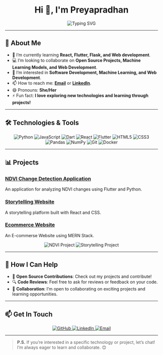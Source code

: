 <h1 align="center">Hi 👋, I'm Preyapradhan</h1>

<div align="center">
  <img src="https://readme-typing-svg.demolab.com?font=Fira+Code&weight=500&size=24&duration=4000&pause=500&color=F7F7F7&background=091424&width=435&lines=Software+Development;Machine+Learning+Enthusiast;Open+Source+Contributor" alt="Typing SVG" />
</div>

---

## 🚀 About Me

- 🌱 I’m currently learning **React, Flutter, Flask, and Web development**.
- 💻 I’m looking to collaborate on **Open Source Projects, Machine Learning Models, and Web Development**.
- 🔭 I’m interested in **Software Development, Machine Learning, and Web Development**.
- 📫 How to reach me: **[Email](mailto:Preyapradhan2645@gmail.com)** or **[LinkedIn](https://www.linkedin.com/in/preya-pradhan-a15627263)**.
- 😄 Pronouns: **She/Her**
- ⚡ Fun fact: **I love exploring new technologies and learning through projects!**

---

## 🛠️ Technologies & Tools

<p align="center">
  <img src="https://img.shields.io/badge/Python-3776AB?style=for-the-badge&logo=python&logoColor=white" alt="Python" />
  <img src="https://img.shields.io/badge/JavaScript-F7DF1E?style=for-the-badge&logo=javascript&logoColor=black" alt="JavaScript" />
  <img src="https://img.shields.io/badge/Dart-0175C2?style=for-the-badge&logo=dart&logoColor=white" alt="Dart" />
  <img src="https://img.shields.io/badge/React-61DAFB?style=for-the-badge&logo=react&logoColor=black" alt="React" />
  <img src="https://img.shields.io/badge/Flutter-02569B?style=for-the-badge&logo=flutter&logoColor=white" alt="Flutter" />
  <img src="https://img.shields.io/badge/HTML5-E34F26?style=for-the-badge&logo=html5&logoColor=white" alt="HTML5" />
  <img src="https://img.shields.io/badge/CSS3-1572B6?style=for-the-badge&logo=css3&logoColor=white" alt="CSS3" />
  <img src="https://img.shields.io/badge/Pandas-150458?style=for-the-badge&logo=pandas&logoColor=white" alt="Pandas" />
  <img src="https://img.shields.io/badge/NumPy-013243?style=for-the-badge&logo=numpy&logoColor=white" alt="NumPy" />
  <img src="https://img.shields.io/badge/Git-F05032?style=for-the-badge&logo=git&logoColor=white" alt="Git" />
  <img src="https://img.shields.io/badge/Docker-2496ED?style=for-the-badge&logo=docker&logoColor=white" alt="Docker" />
</p>

---

## 📊 Projects

### [NDVI Change Detection Application](https://github.com/Preyapradhan/ndvi-change-detection)
An application for analyzing NDVI changes using Flutter and Python.

### [Storytelling Website](https://github.com/Preyapradhan/storytelling-website)
A storytelling platform built with React and CSS.

### [Ecommerce Website](https://github.com/Preyapradhan/e-commerce-website)
An E-commerse Website using MERN Stack.

<p align="center">
  <img src="https://github-readme-stats.vercel.app/api/pin/?username=Preyapradhan&repo=ndvi-change-detection&theme=radical" alt="NDVI Project" />
  <img src="https://github-readme-stats.vercel.app/api/pin/?username=Preyapradhan&repo=storytelling-website&theme=radical" alt="Storytelling Project" />
</p>

---

## 🌟 How I Can Help
- 🤝 **Open Source Contributions**: Check out my projects and contribute!
- 🔍 **Code Reviews**: Feel free to ask for reviews or feedback on your code.
- 🤝 **Collaboration**: I’m open to collaborating on exciting projects and learning opportunities.

---

## 📫 Get In Touch

<p align="center">
  <a href="https://github.com/Preyapradhan" target="_blank">
    <img src="https://img.shields.io/badge/GitHub-181717?style=for-the-badge&logo=github&logoColor=white" alt="GitHub" />
  </a>
  <a href="https://www.linkedin.com/in/preya-pradhan-a15627263" target="_blank">
    <img src="https://img.shields.io/badge/LinkedIn-0077B5?style=for-the-badge&logo=linkedin&logoColor=white" alt="LinkedIn" />
  </a>
  <a href="mailto:Preyapradhan2645@gmail.com">
    <img src="https://img.shields.io/badge/Email-D14836?style=for-the-badge&logo=gmail&logoColor=white" alt="Email" />
  </a>
</p>

---

> **P.S.** If you’re interested in a specific technology or project, let’s chat! I’m always eager to learn and collaborate. 😊
